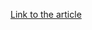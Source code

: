 [Link to the article](https://blog.fortinet.com/2017/06/09/macransom-offered-as-ransomware-as-a-service)
